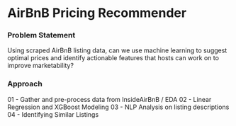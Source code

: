 # AirBnB Pricing Recommender

### Problem Statement
Using scraped AirBnB listing data, can we use machine learning to suggest optimal prices and identify actionable features that
hosts can work on to improve marketability?

### Approach
01 - Gather and pre-process data from InsideAirBnB / EDA
02 - Linear Regression and XGBoost Modeling
03 - NLP Analysis on listing descriptions
04 - Identifying Similar Listings
